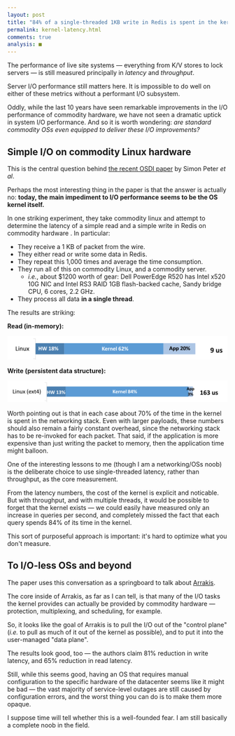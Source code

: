 ```yaml
---
layout: post
title: "84% of a single-threaded 1KB write in Redis is spent in the kernel"
permalink: kernel-latency.html
comments: true
analysis: ■
---
```



The performance of live site systems — everything from K/V stores to lock servers — is still measured principally in *latency* and *throughput*.

Server I/O performance still matters here. It is impossible to do well on either of these metrics without a performant I/O subsystem.

Oddly, while the last 10 years have seen remarkable improvements in the I/O performance of commodity hardware, we have not seen a dramatic uptick in system I/O performance. And so it is worth wondering: *are standard commodity OSs even equipped to deliver these I/O improvements?*

## Simple I/O on commodity Linux hardware

This is the central question behind [the recent OSDI paper](https://www.usenix.org/system/files/conference/osdi14/osdi14-paper-peter_simon.pdf) by Simon Peter *et al*.

Perhaps the most interesting thing in the paper is that the answer is actually no: **today, the main impediment to I/O performance seems to be the OS kernel itself.**

In one striking experiment, they take commodity linux and attempt to determine the latency of a simple read and a simple write in Redis on commodity hardware . In particular:

* They receive a 1 KB of packet from the wire.
* They either read or write some data in Redis.
* They repeat this 1,000 times and average the time consumption.
* They run all of this on commodity Linux, and a commodity server.
  * *i.e.*, about $1200 worth of gear: Dell PowerEdge R520 has Intel x520 10G NIC and Intel RS3 RAID 1GB flash-backed cache, Sandy bridge CPU, 6 cores, 2.2 GHz.
* They process all data **in a single thread**.

The results are striking:

**Read (in-memory):**

<center><img src="../images/redis_read.png" alt="Redis read" width="600"></center>

**Write (persistent data structure):**

<center><img src="../images/redis_write.png" alt="Redis write" width="600"></center>

Worth pointing out is that in each case about 70% of the time in the kernel is spent in the networking stack. Even with larger payloads, these numbers should also remain a fairly constant overhead, since the networking stack has to be re-invoked for each packet. That said, if the application is more expensive than just writing the packet to memory, then the application time might balloon.

One of the interesting lessons to me (though I am a networking/OSs noob) is the deliberate choice to use single-threaded latency, rather than throughput, as the core measurement.

From the latency numbers, the cost of the kernel is explicit and noticable. But with throughput, and with multiple threads, it would be possible to forget that the kernel exists — we could easily have measured only an increase in queries per second, and completely missed the fact that each query spends 84% of its time in the kernel.

This sort of purposeful approach is important: it's hard to optimize what you don't measure.


## To I/O-less OSs and beyond

The paper uses this conversation as a springboard to talk about [Arrakis](https://arrakis.cs.washington.edu/).

The core inside of Arrakis, as far as I can tell, is that many of the I/O tasks the kernel provides can actually be provided by commodity hardware — protection, multiplexing, and scheduling, for example.

So, it looks like the goal of Arrakis is to pull the I/O out of the "control plane" (*i.e.* to pull as much of it out of the kernel as possible), and to put it into the user-managed "data plane".

The results look good, too — the authors claim 81% reduction in write latency, and 65% reduction in read latency.

Still, while this seems good, having an OS that requires manual configuration to the specific hardware of the datacenter seems like it might be bad — the vast majority of service-level outages are still caused by configuration errors, and the worst thing you can do is to make them more opaque.

I suppose time will tell whether this is a well-founded fear. I am still basically a complete noob in the field.






























